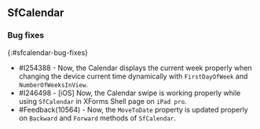 ## SfCalendar

### Bug fixes
{:#sfcalendar-bug-fixes}

* \#I254388 - Now, the Calendar displays the current week properly when changing the device current time dynamically with `FirstDayOfWeek` and `NumberOfWeeksInView`.
* \#I246498 - [iOS] Now, the Calendar swipe is working properly while using `SfCalendar` in XForms Shell page on `iPad pro`.
* \#Feedback(10564) - Now, the `MoveToDate` property is updated properly on `Backward` and `Forward` methods of `SfCalendar`.